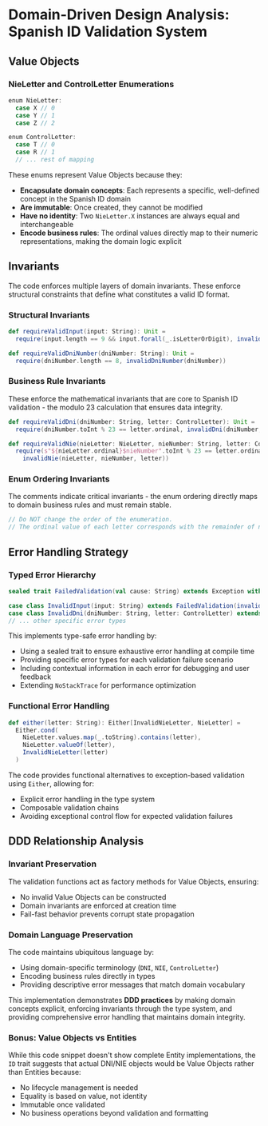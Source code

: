 # Domain-Driven Design Analysis: Spanish ID Validation System

## Value Objects

### NieLetter and ControlLetter Enumerations
```scala
enum NieLetter:
  case X // 0
  case Y // 1  
  case Z // 2

enum ControlLetter:
  case T // 0
  case R // 1
  // ... rest of mapping
```

These enums represent Value Objects because they:
- **Encapsulate domain concepts**: Each represents a specific, well-defined concept in the Spanish ID domain
- **Are immutable**: Once created, they cannot be modified
- **Have no identity**: Two `NieLetter.X` instances are always equal and interchangeable
- **Encode business rules**: The ordinal values directly map to their numeric representations, making the domain logic explicit

## Invariants

The code enforces multiple layers of domain invariants. 
These enforce structural constraints that define what constitutes a valid ID format.

### Structural Invariants

```scala
def requireValidInput(input: String): Unit =
  require(input.length == 9 && input.forall(_.isLetterOrDigit), invalidInput(input))

def requireValidDniNumber(dniNumber: String): Unit =
  require(dniNumber.length == 8, invalidDniNumber(dniNumber))
```

### Business Rule Invariants

These enforce the mathematical invariants that are core to Spanish ID validation - the modulo 23 calculation that ensures data integrity.

```scala
def requireValidDni(dniNumber: String, letter: ControlLetter): Unit =
  require(dniNumber.toInt % 23 == letter.ordinal, invalidDni(dniNumber, letter))

def requireValidNie(nieLetter: NieLetter, nieNumber: String, letter: ControlLetter): Unit =
  require(s"${nieLetter.ordinal}$nieNumber".toInt % 23 == letter.ordinal,
    invalidNie(nieLetter, nieNumber, letter))
```

### Enum Ordering Invariants

The comments indicate critical invariants - the enum ordering directly maps to domain business rules and must remain stable.

```scala
// Do NOT change the order of the enumeration.
// The ordinal value of each letter corresponds with the remainder of number divided by 23
```

## Error Handling Strategy

### Typed Error Hierarchy
```scala
sealed trait FailedValidation(val cause: String) extends Exception with NoStackTrace

case class InvalidInput(input: String) extends FailedValidation(invalidInput(input))
case class InvalidDni(dniNumber: String, letter: ControlLetter) extends FailedValidation(invalidDni(dniNumber, letter))
// ... other specific error types
```

This implements type-safe error handling by:
- Using a sealed trait to ensure exhaustive error handling at compile time
- Providing specific error types for each validation failure scenario
- Including contextual information in each error for debugging and user feedback
- Extending `NoStackTrace` for performance optimization

### Functional Error Handling
```scala
def either(letter: String): Either[InvalidNieLetter, NieLetter] =
  Either.cond(
    NieLetter.values.map(_.toString).contains(letter),
    NieLetter.valueOf(letter),
    InvalidNieLetter(letter)
  )
```

The code provides functional alternatives to exception-based validation using `Either`, allowing for:
- Explicit error handling in the type system
- Composable validation chains
- Avoiding exceptional control flow for expected validation failures

## DDD Relationship Analysis

### Invariant Preservation
The validation functions act as factory methods for Value Objects, ensuring:
- No invalid Value Objects can be constructed
- Domain invariants are enforced at creation time
- Fail-fast behavior prevents corrupt state propagation

### Domain Language Preservation
The code maintains ubiquitous language by:
- Using domain-specific terminology (`DNI`, `NIE`, `ControlLetter`)
- Encoding business rules directly in types
- Providing descriptive error messages that match domain vocabulary

This implementation demonstrates **DDD practices** by making domain concepts explicit, enforcing invariants 
through the type system, and providing comprehensive error handling that maintains domain integrity.

### Bonus: Value Objects vs Entities
While this code snippet doesn't show complete Entity implementations, the `ID` trait suggests that actual DNI/NIE
objects would be Value Objects rather than Entities because:
- No lifecycle management is needed
- Equality is based on value, not identity
- Immutable once validated
- No business operations beyond validation and formatting
